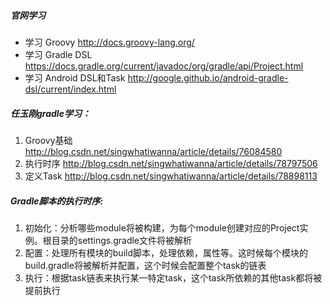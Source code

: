 ##### 官网学习
* 学习 Groovy http://docs.groovy-lang.org/
* 学习 Gradle DSL https://docs.gradle.org/current/javadoc/org/gradle/api/Project.html
* 学习 Android DSL和Task http://google.github.io/android-gradle-dsl/current/index.html

##### 任玉刚gradle学习：
1. Groovy基础 http://blog.csdn.net/singwhatiwanna/article/details/76084580
2. 执行时序 http://blog.csdn.net/singwhatiwanna/article/details/78797506
3. 定义Task http://blog.csdn.net/singwhatiwanna/article/details/78898113




##### Gradle脚本的执行时序:
1. 初始化：分析哪些module将被构建，为每个module创建对应的Project实例。根目录的settings.gradle文件将被解析
2. 配置：处理所有模块的build脚本，处理依赖，属性等。这时候每个模块的build.gradle将被解析并配置，这个时候会配置整个task的链表
3. 执行：根据task链表来执行某一特定task，这个task所依赖的其他task都将被提前执行
